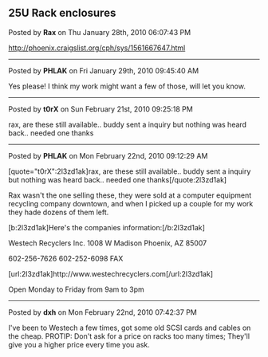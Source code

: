 ## 25U Rack enclosures
Posted by **Rax** on Thu January 28th, 2010 06:07:43 PM

<!-- m --><a class="postlink" href="http://phoenix.craigslist.org/cph/sys/1561667647.html">http://phoenix.craigslist.org/cph/sys/1561667647.html</a><!-- m -->

--------------------------------------------------------------------------------

Posted by **PHLAK** on Fri January 29th, 2010 09:45:40 AM

Yes please!  I think my work might want a few of those, will let you know.

--------------------------------------------------------------------------------

Posted by **t0rX** on Sun February 21st, 2010 09:25:18 PM

rax, are these still available.. buddy sent a inquiry but nothing was heard back.. needed one thanks

--------------------------------------------------------------------------------

Posted by **PHLAK** on Mon February 22nd, 2010 09:12:29 AM

[quote=&quot;t0rX&quot;:2l3zd1ak]rax, are these still available.. buddy sent a inquiry but nothing was heard back.. needed one thanks[/quote:2l3zd1ak]

Rax wasn't the one selling these, they were sold at a computer equipment recycling company downtown, and when I picked up a couple for my work they hade dozens of them left.

[b:2l3zd1ak]Here's the companies information:[/b:2l3zd1ak]

Westech Recyclers Inc.
1008 W Madison
Phoenix, AZ  85007

602-256-7626
602-252-6098 FAX

[url:2l3zd1ak]http&#58;//www&#46;westechrecyclers&#46;com[/url:2l3zd1ak]

Open Monday to Friday from 9am to 3pm

--------------------------------------------------------------------------------

Posted by **dxh** on Mon February 22nd, 2010 07:42:37 PM

I've been to Westech a few times, got some old SCSI cards and cables on the cheap.  PROTIP: Don't ask for a price on racks too many times; They'll give you a higher price every time you ask.
